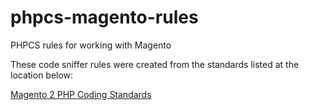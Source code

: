 phpcs-magento-rules
===================

PHPCS rules for working with Magento

These code sniffer rules were created from the standards listed at the location below:

[Magento 2 PHP Coding Standards](https://wiki.magento.com/display/MAGE2DOC/PHP+Coding+Standards+Tests#PHPCodingStandardsTests-PHPCodeSnifferExclusions)
